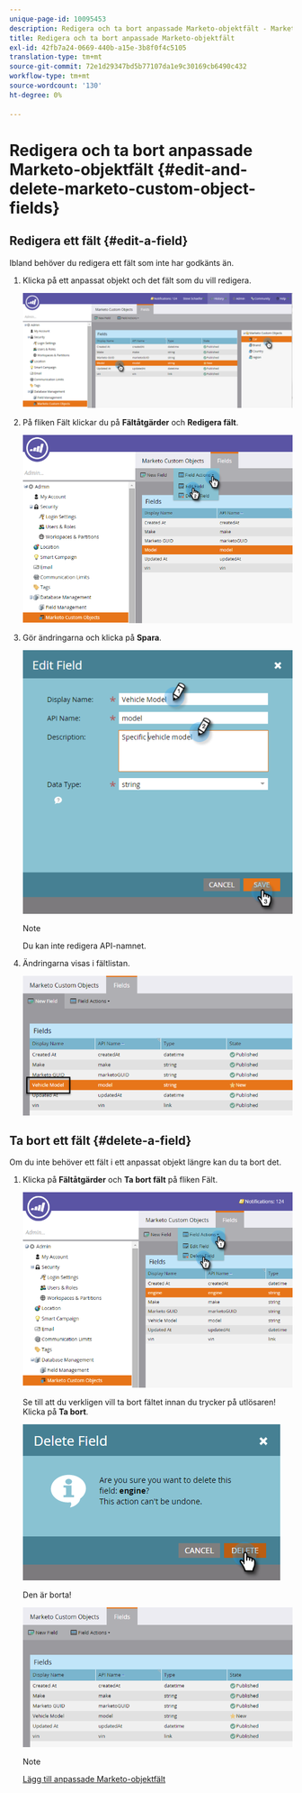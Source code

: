 ```yaml
---
unique-page-id: 10095453
description: Redigera och ta bort anpassade Marketo-objektfält - Marketo Docs - produktdokumentation
title: Redigera och ta bort anpassade Marketo-objektfält
exl-id: 42fb7a24-0669-440b-a15e-3b8f0f4c5105
translation-type: tm+mt
source-git-commit: 72e1d29347bd5b77107da1e9c30169cb6490c432
workflow-type: tm+mt
source-wordcount: '130'
ht-degree: 0%

---
```


# Redigera och ta bort anpassade Marketo-objektfält {#edit-and-delete-marketo-custom-object-fields}

## Redigera ett fält {#edit-a-field}

Ibland behöver du redigera ett fält som inte har godkänts än.

1. Klicka på ett anpassat objekt och det fält som du vill redigera.

   ![](assets/image2015-10-2-10-3a55-3a1.png)

1. På fliken Fält klickar du på **Fältåtgärder** och **Redigera fält**.

   ![](assets/image2015-10-2-10-3a53-3a26.png)

1. Gör ändringarna och klicka på **Spara**.

   ![](assets/image2015-10-2-10-3a58-3a56.png)

   >[!NOTE]
   >
   >Du kan inte redigera API-namnet.

1. Ändringarna visas i fältlistan.

   ![](assets/image2015-10-2-11-3a1-3a13.png)

## Ta bort ett fält {#delete-a-field}

Om du inte behöver ett fält i ett anpassat objekt längre kan du ta bort det.

1. Klicka på **Fältåtgärder** och **Ta bort fält** på fliken Fält.

   ![](assets/image2015-10-2-11-3a11-3a20.png)

   Se till att du verkligen vill ta bort fältet innan du trycker på utlösaren! Klicka på **Ta bort**.

   ![](assets/image2015-10-2-11-3a14-3a5.png)

   Den är borta!

   ![](assets/image2015-10-2-11-3a15-3a48.png)

   >[!NOTE]
   >
   >[Lägg till anpassade Marketo-objektfält](/help/marketo/product-docs/administration/marketo-custom-objects/add-marketo-custom-object-fields.md)
